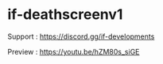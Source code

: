 # if-deathscreenv1
Support : https://discord.gg/if-developments

Preview : https://youtu.be/hZM80s_siGE
